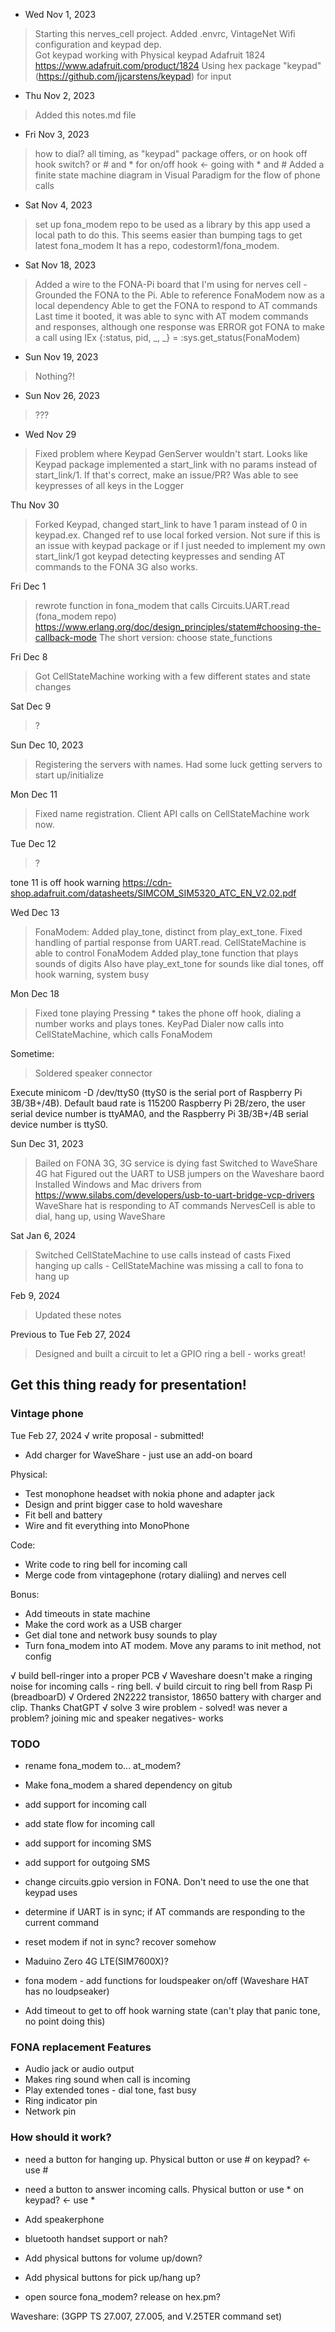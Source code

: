 * Wed Nov 1, 2023
> Starting this nerves_cell project.
> Added .envrc, VintageNet Wifi configuration and keypad dep.  
> Got keypad working with Physical keypad Adafruit 1824 https://www.adafruit.com/product/1824
> Using hex package "keypad" (https://github.com/jjcarstens/keypad) for input

* Thu Nov 2, 2023
> Added this notes.md file

* Fri Nov 3, 2023
> how to dial?  all timing, as "keypad" package offers, or on hook off hook switch? or # and * for on/off hook <- going with * and #
> Added a finite state machine diagram in Visual Paradigm for the flow of phone calls


* Sat Nov 4, 2023
> set up fona_modem repo to be used as a library by this app
> used a local path to do this.  This seems easier than bumping tags to get latest fona_modem
> It has a repo, codestorm1/fona_modem.

* Sat Nov 18, 2023
> Added a wire to the FONA-Pi board that I'm using for nerves cell - Grounded the FONA to the Pi.
> Able to reference FonaModem now as a local dependency
> Able to get the FONA to respond to AT commands
> Last time it booted, it was able to sync with AT modem commands and responses, although one response was ERROR
> got FONA to make a call using IEx {:status, pid, _, _} = :sys.get_status(FonaModem)

* Sun Nov 19, 2023
> Nothing?!

* Sun Nov 26, 2023
> ???

* Wed Nov 29
> Fixed problem where Keypad GenServer wouldn't start.  Looks like Keypad package implemented a start_link with no params instead of start_link/1.  If that's correct, make an issue/PR?
> Was able to see keypresses of all keys in the Logger

Thu Nov 30
> Forked Keypad, changed start_link to have 1 param instead of 0 in keypad.ex.  Changed ref to use local forked version.
> Not sure if this is an issue with keypad package or if I just needed to implement my own start_link/1
> got keypad detecting keypresses and sending AT commands to the FONA 3G also works. 

Fri Dec 1
> rewrote function in fona_modem that calls Circuits.UART.read (fona_modem repo)
> https://www.erlang.org/doc/design_principles/statem#choosing-the-callback-mode
> The short version: choose state_functions

Fri Dec 8
> Got CellStateMachine working with a few different states and state changes

Sat Dec 9
> ?

Sun Dec 10, 2023
> Registering the servers with names.  Had some luck getting servers to start up/initialize

Mon Dec 11
> Fixed name registration.  Client API calls on CellStateMachine work now.

Tue Dec 12
> ?
>
tone 11 is off hook warning
https://cdn-shop.adafruit.com/datasheets/SIMCOM_SIM5320_ATC_EN_V2.02.pdf

Wed Dec 13
> FonaModem: Added play_tone, distinct from play_ext_tone.
> Fixed handling of partial response from UART.read.
> CellStateMachine is able to control FonaModem
> Added play_tone function that plays sounds of digits
> Also have play_ext_tone for sounds like dial tones, off hook warning, system busy

Mon Dec 18
> Fixed tone playing
> Pressing * takes the phone off hook, dialing a number works and plays tones.
> KeyPad Dialer now calls into CellStateMachine, which calls FonaModem

Sometime:
> Soldered speaker connector

Execute minicom -D /dev/ttyS0 (ttyS0 is the serial port of Raspberry Pi 3B/3B+/4B).
Default baud rate is 115200
Raspberry Pi 2B/zero, the user serial device number is ttyAMA0, and the Raspberry Pi 3B/3B+/4B serial device number is ttyS0.

Sun Dec 31, 2023
> Bailed on FONA 3G, 3G service is dying fast
> Switched to WaveShare 4G hat
> Figured out the UART to USB jumpers on the Waveshare baord
> Installed Windows and Mac drivers from https://www.silabs.com/developers/usb-to-uart-bridge-vcp-drivers
> WaveShare hat is responding to AT commands
> NervesCell is able to dial, hang up, using WaveShare

Sat Jan 6, 2024
> Switched CellStateMachine to use calls instead of casts
> Fixed hanging up calls - CellStateMachine was missing a call to fona to hang up

Feb 9, 2024
> Updated these notes

Previous to Tue Feb 27, 2024
> Designed and built a circuit to let a GPIO ring a bell - works great!

## Get this thing ready for presentation!

### Vintage phone
Tue Feb 27, 2024
√ write proposal - submitted!

- Add charger for WaveShare - just use an add-on board

Physical:
* Test monophone headset with nokia phone and adapter jack
* Design and print bigger case to hold waveshare
* Fit bell and battery
* Wire and fit everything into MonoPhone

Code:
* Write code to ring bell for incoming call
* Merge code from vintagephone (rotary dialiing) and nerves cell

Bonus:
* Add timeouts in state machine
* Make the cord work as a USB charger
* Get dial tone and network busy sounds to play
* Turn fona_modem into AT modem.  Move any params to init method, not config

√ build bell-ringer into a proper PCB
√ Waveshare doesn't make a ringing noise for incoming calls - ring bell.
√ build circuit to ring bell from Rasp Pi (breadboarD)
√ Ordered 2N2222 transistor, 18650 battery with charger and clip. Thanks ChatGPT
√ solve 3 wire problem - solved! was never a problem?  joining mic and speaker negatives- works

### TODO
* rename fona_modem to... at_modem?
* Make fona_modem a shared dependency on gitub
* add support for incoming call
* add state flow for incoming call
* add support for incoming SMS
* add support for outgoing SMS

* change circuits.gpio version in FONA.  Don't need to use the one that keypad uses
* determine if UART is in sync; if AT commands are responding to the current command
* reset modem if not in sync? recover somehow
* Maduino Zero 4G LTE(SIM7600X)?
* fona modem - add functions for loudspeaker on/off (Waveshare HAT has no loudpseaker)
* Add timeout to get to off hook warning state (can't play that panic tone, no point doing this)


### FONA replacement Features
* Audio jack or audio output
* Makes ring sound when call is incoming
* Play extended tones - dial tone, fast busy
* Ring indicator pin
* Network pin

### How should it work?
* need a button for hanging up.  Physical button or use # on keypad? <- use #
* need a button to answer incoming calls.  Physical button or use * on keypad? <- use *

* Add speakerphone
* bluetooth handset support or nah?
* Add physical buttons for volume up/down?
* Add physical buttons for pick up/hang up?
* open source fona_modem?  release on hex.pm?

 Waveshare: (3GPP TS 27.007, 27.005, and V.25TER command set)
